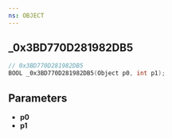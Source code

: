 ```yaml
---
ns: OBJECT
---
```

## _0x3BD770D281982DB5

```c
// 0x3BD770D281982DB5
BOOL _0x3BD770D281982DB5(Object p0, int p1);
```



## Parameters
* **p0**
* **p1**

